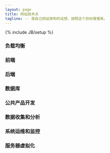 ```yaml
---
layout: page
title: 网站技术点
tagline: -- 我自己网站架构的设想，按照这个目标慢慢来。
---
```

{% include JB/setup %}

### 负载均衡


### 前端


### 后端


### 数据库

### 公共产品开发

### 数据收集和分析

### 系统运维和监控


### 服务器虚拟化
